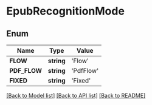 # EpubRecognitionMode

## Enum
Name | Type | Value
------------ | ------------- | -------------
**FLOW** | **string** | 'Flow'
**PDF_FLOW** | **string** | 'PdfFlow'
**FIXED** | **string** | 'Fixed'


[[Back to Model list]](../README.md#documentation-for-models) [[Back to API list]](../README.md#documentation-for-api-endpoints) [[Back to README]](../README.md)


